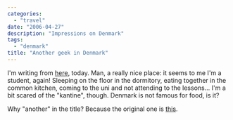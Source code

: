 ```yaml
---
categories:
  - "travel"
date: "2006-04-27"
description: "Impressions on Denmark"
tags:
  - "denmark"
title: "Another geek in Denmark"
---
```


I'm writing from [here][1], today. Man, a really nice place: it seems to me I'm a student, again! Sleeping on the floor in the dormitory, eating together in the common kitchen, coming to the uni and not attending to the lessons... I'm a bit scared of the "kantine", though. Denmark is not famous for food, is it?

Why "another" in the title? Because the original one is [this][2].

   [1]: http://www.dtu.dk/English.aspx (DTU)
   [2]: http://www.emanuelezattin.info (emanuelez)
